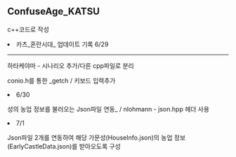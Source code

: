 ## ConfuseAge_KATSU

<p>c++코드로 작성</p>

<li>카츠_혼란시대_ 업데이트 기록 6/29</li>
<hr />
<p>하타케야마 - 시나리오 추가/다른 cpp파일로 분리</p>
<p>conio.h를 통한 _getch / 키보드 입력추가 </p>

<li>6/30 </li>
<p>성의 농업 정보를 불러오는 Json파일 연동_ / nlohmann - json.hpp 헤더 사용 </p>


<li>7/1</li>
<p>Json파일 2개를 연동하여 해당 가문성(HouseInfo.json)의 농업 정보(EarlyCastleData.json)를 받아오도록 구성</p>
<p> </p>
